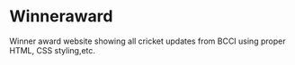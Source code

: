 # Winneraward
Winner award website showing all cricket updates from BCCI using proper HTML, CSS styling,etc.

